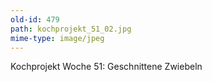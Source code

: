 ```yaml
---
old-id: 479
path: kochprojekt_51_02.jpg
mime-type: image/jpeg
---
```

Kochprojekt Woche 51:
Geschnittene Zwiebeln
